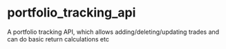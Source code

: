 # portfolio_tracking_api
A portfolio tracking API, which allows adding/deleting/updating trades and can do basic return calculations etc
